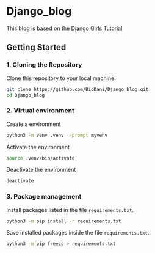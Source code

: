 # Django_blog

This blog is based on the [Django Girls Tutorial](https://tutorial.djangogirls.org/en/)

## Getting Started

### 1. Cloning the Repository

Clone this repository to your local machine:

```bash
git clone https://github.com/BioDani/Django_blog.git
cd Django_blog
```

### 2. Virtual environment

Create a environment

```bash
python3 -m venv .venv --prompt myvenv
```

Activate the environment

```bash
source .venv/bin/activate
```

Deactivate the environment

```bash
deactivate
```

### 3. Package management

Install packages listed in the file `requirements.txt`.

```bash
python3 -m pip install -r requirements.txt
```

Save installed packages inside the file `requirements.txt`.

```bash
python3 -m pip freeze > requirements.txt   
```